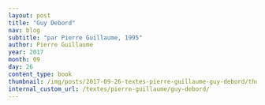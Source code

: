 ```yaml
---
layout: post
title: "Guy Debord"
nav: blog
subtitle: "par Pierre Guillaume, 1995"
author: Pierre Guillaume
year: 2017
month: 09
day: 26
content_type: book
thumbnail: /img/posts/2017-09-26-textes-pierre-guillaume-guy-debord/thumbnail.jpg
internal_custom_url: /textes/pierre-guillaume/guy-debord/
---
```

